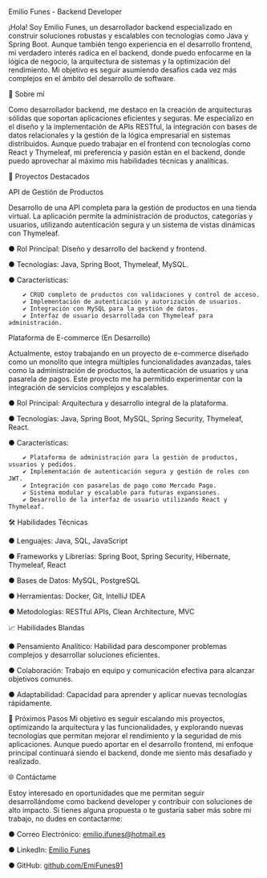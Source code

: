 Emilio Funes - Backend Developer

¡Hola! Soy Emilio Funes, un desarrollador backend especializado en construir soluciones robustas y escalables con tecnologías como Java y Spring Boot. Aunque también tengo experiencia en el desarrollo frontend, mi verdadero interés radica en el backend, donde puedo enfocarme en la lógica de negocio, la arquitectura de sistemas y la optimización del rendimiento. Mi objetivo es seguir asumiendo desafíos cada vez más complejos en el ámbito del desarrollo de software.

🚀 Sobre mí

Como desarrollador backend, me destaco en la creación de arquitecturas sólidas que soportan aplicaciones eficientes y seguras. Me especializo en el diseño y la implementación de APIs RESTful, la integración con bases de datos relacionales y la gestión de la lógica empresarial en sistemas distribuidos. Aunque puedo trabajar en el frontend con tecnologías como React y Thymeleaf, mi preferencia y pasión están en el backend, donde puedo aprovechar al máximo mis habilidades técnicas y analíticas.

💼 Proyectos Destacados

API de Gestión de Productos

Desarrollo de una API completa para la gestión de productos en una tienda virtual. La aplicación permite la administración de productos, categorías y usuarios, utilizando autenticación segura y un sistema de vistas dinámicas con Thymeleaf.

● Rol Principal: Diseño y desarrollo del backend y frontend.

● Tecnologías: Java, Spring Boot, Thymeleaf, MySQL.

● Características:

        ✔ CRUD completo de productos con validaciones y control de acceso.
        ✔ Implementación de autenticación y autorización de usuarios.
        ✔ Integración con MySQL para la gestión de datos.
        ✔ Interfaz de usuario desarrollada con Thymeleaf para administración.

Plataforma de E-commerce (En Desarrollo)

Actualmente, estoy trabajando en un proyecto de e-commerce diseñado como un monolito que integra múltiples funcionalidades avanzadas, tales como la administración de productos, la autenticación de usuarios y una pasarela de pagos. Este proyecto me ha permitido experimentar con la integración de servicios complejos y escalables.

● Rol Principal: Arquitectura y desarrollo integral de la plataforma.

● Tecnologías: Java, Spring Boot, MySQL, Spring Security, Thymeleaf, React.

● Características:

        ✔ Plataforma de administración para la gestión de productos, usuarios y pedidos.
        ✔ Implementación de autenticación segura y gestión de roles con JWT.
        ✔ Integración con pasarelas de pago como Mercado Pago.
        ✔ Sistema modular y escalable para futuras expansiones.
        ✔ Desarrollo de la interfaz de usuario utilizando React y Thymeleaf.

🛠️ Habilidades Técnicas

● Lenguajes: Java, SQL, JavaScript

● Frameworks y Librerías: Spring Boot, Spring Security, Hibernate, Thymeleaf, React

● Bases de Datos: MySQL, PostgreSQL

● Herramientas: Docker, Git, IntelliJ IDEA

● Metodologías: RESTful APIs, Clean Architecture, MVC

📈 Habilidades Blandas

● Pensamiento Analítico: Habilidad para descomponer problemas complejos y desarrollar soluciones eficientes.

● Colaboración: Trabajo en equipo y comunicación efectiva para alcanzar objetivos comunes.

● Adaptabilidad: Capacidad para aprender y aplicar nuevas tecnologías rápidamente.

🌱 Próximos Pasos
Mi objetivo es seguir escalando mis proyectos, optimizando la arquitectura y las funcionalidades, y explorando nuevas tecnologías que permitan mejorar el rendimiento y la seguridad de mis aplicaciones. Aunque puedo aportar en el desarrollo frontend, mi enfoque principal continuará siendo el backend, donde me siento más desafiado y realizado.

🌐 Contáctame

Estoy interesado en oportunidades que me permitan seguir desarrollándome como backend developer y contribuir con soluciones de alto impacto. Si tienes alguna propuesta o te gustaría saber más sobre mi trabajo, no dudes en contactarme:

● Correo Electrónico: emilio.ifunes@hotmail.es

● LinkedIn: [Emilio Funes](https://www.linkedin.com/in/emilio-funes-8b140b21a/)

● GitHub: [github.com/EmiFunes91](https://github.com/EmiFunes91)
